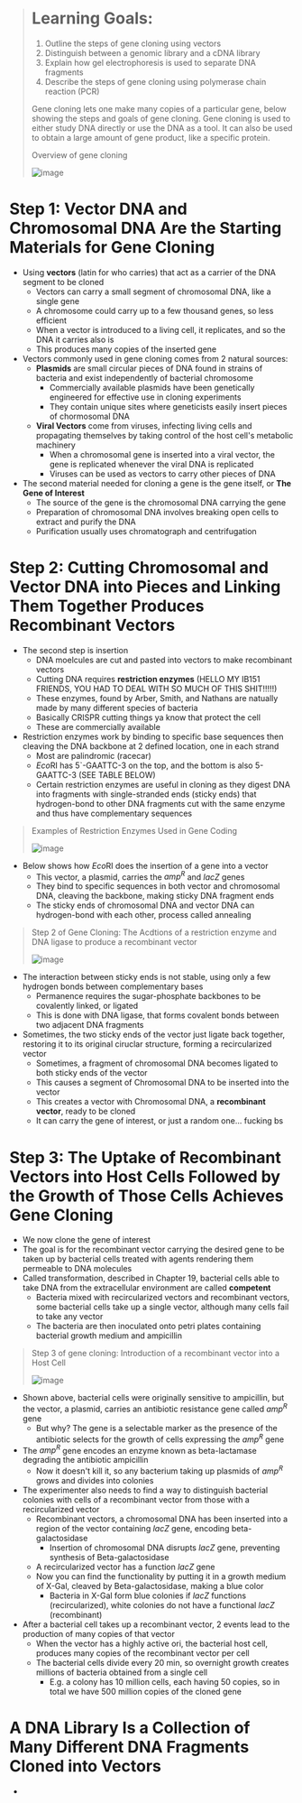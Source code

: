 > # Learning Goals:
> 1. Outline the steps of gene cloning using vectors
> 2. Distinguish between a genomic library and a cDNA library
> 3. Explain how gel electrophoresis is used to separate DNA fragments
> 4. Describe the steps of gene cloning using polymerase chain reaction (PCR)
>
> Gene cloning lets one make many copies of a particular gene, below showing the steps and goals of gene cloning. Gene cloning is used to either study DNA directly or use the DNA as a tool. It can also be used to obtain a large amount of gene product, like a specific protein.
>
> Overview of gene cloning
>
> ![image](https://github.com/MCBasterSheet/MCBasterSheet/assets/157453648/79481d78-e348-47e2-ab45-9fa3ed2d0984)

# Step 1: Vector DNA and Chromosomal DNA Are the Starting Materials for Gene Cloning
- Using **vectors** (latin for who carries) that act as a carrier of the DNA segment to be cloned
  - Vectors can carry a small segment of chromosomal DNA, like a single gene
  - A chromosome could carry up to a few thousand genes, so less efficient
  - When a vector is introduced to a living cell, it replicates, and so the DNA it carries also is
  - This produces many copies of the inserted gene
- Vectors commonly used in gene cloning comes from 2 natural sources:
  - **Plasmids** are small circular pieces of DNA found in strains of bacteria and exist independently of bacterial chromosome
    - Commercially available plasmids have been genetically engineered for effective use in cloning experiments
    - They contain unique sites where geneticists easily insert pieces of chormosomal DNA
  - **Viral Vectors** come from viruses, infecting living cells and propagating themselves by taking control of the host cell's metabolic machinery
    - When a chromosomal gene is inserted into a viral vector, the gene is replicated whenever the viral DNA is replicated
    - Viruses can be used as vectors to carry other pieces of DNA
- The second material needed for cloning a gene is the gene itself, or **The Gene of Interest**
  - The source of the gene is the chromosomal DNA carrying the gene
  - Preparation of chromosomal DNA involves breaking open cells to extract and purify the DNA
  - Purification usually uses chromatograph and centrifugation

# Step 2: Cutting Chromosomal and Vector DNA into Pieces and Linking Them Together Produces Recombinant Vectors
- The second step is insertion
  - DNA moelcules are cut and pasted into vectors to make recombinant vectors
  - Cutting DNA requires **restriction enzymes** (HELLO MY IB151 FRIENDS, YOU HAD TO DEAL WITH SO MUCH OF THIS SHIT!!!!!)
  - These enzymes, found by Arber, Smith, and Nathans are natually made by many different species of bacteria
  - Basically CRISPR cutting things ya know that protect the cell
  - These are commercially available
- Restriction enzymes work by binding to specific base sequences then cleaving the DNA backbone at 2 defined location, one in each strand
  - Most are palindromic (racecar)
  - *Eco*RI has 5`-GAATTC-3 on the top, and the bottom is also 5-GAATTC-3 (SEE TABLE BELOW)
  - Certain restriction enzymes are useful in cloning as they digest DNA into fragments with single-stranded ends (sticky ends) that hydrogen-bond to other DNA fragments cut with the same enzyme and thus have complementary sequences

> Examples of Restriction Enzymes Used in Gene Coding
>
> ![image](https://github.com/MCBasterSheet/MCBasterSheet/assets/157453648/fcac301a-7713-4c6c-9cf7-e816225a76f3)

- Below shows how *Eco*RI does the insertion of a gene into a vector
  - This vector, a plasmid, carries the *amp<sup/>R</sup>* and *lacZ* genes
  - They bind to specific sequences in both vector and chromosomal DNA, cleaving the backbone, making sticky DNA fragment ends
  - The sticky ends of chromosomal DNA and vector DNA can hydrogen-bond with each other, process called annealing

> Step 2 of Gene Cloning: The Acdtions of a restriction enzyme and DNA ligase to produce a recombinant vector
>
> ![image](https://github.com/MCBasterSheet/MCBasterSheet/assets/157453648/7257ebcd-a1da-42da-920a-aadeb4208854)

- The interaction between sticky ends is not stable, using only a few hydrogen bonds between complementary bases
  - Permanence requires the sugar-phosphate backbones to be covalently linked, or ligated
  - This is done with DNA ligase, that forms covalent bonds between two adjacent DNA fragments
- Sometimes, the two sticky ends of the vector just ligate back together, restoring it to its original ciruclar structure, forming a recircularized vector
  - Sometimes, a fragment of chromosomal DNA becomes ligated to both sticky ends of the vector
  - This causes a segment of Chromosomal DNA to be inserted into the vector
  - This creates a vector with Chromosomal DNA, a **recombinant vector**, ready to be cloned
  - It can carry the gene of interest, or just a random one... fucking bs

# Step 3: The Uptake of Recombinant Vectors into Host Cells Followed by the Growth of Those Cells Achieves Gene Cloning
- We now clone the gene of interest
- The goal is for the recombinant vector carrying the desired gene to be taken up by bacterial cells treated with agents rendering them permeable to DNA molecules
- Called transformation, described in Chapter 19, bacterial cells able to take DNA from the extracellular environment are called **competent**
  - Bacteria mixed with recircularized vectors and recombinant vectors, some bacterial cells take up a single vector, although many cells fail to take any vector
  - The bacteria are then inoculated onto petri plates containing bacterial growth medium and ampicillin

> Step 3 of gene cloning: Introduction of a recombinant vector into a Host Cell
>
> ![image](https://github.com/MCBasterSheet/MCBasterSheet/assets/157453648/dabcf53e-754b-4ff0-a0e9-cbdba6a9b4e6)

- Shown above, bacterial cells were originally sensitive to ampicillin, but the vector, a plasmid, carries an antibiotic resistance gene called *amp<sup/>R</sup>* gene
  - But why? The gene is a selectable marker as the presence of the antibiotic selects for the growth of cells expressing the *amp<sup/>R</sup>* gene
- The *amp<sup/>R</sup>* gene encodes an enzyme known as beta-lactamase degrading the antibiotic ampicillin
  - Now it doesn't kill it, so any bacterium taking up plasmids of *amp<sup/>R</sup>* grows and divides into colonies
- The experimenter also needs to find a way to distinguish bacterial colonies with cells of a recombinant vector from those with a recircularized vector
  - Recombinant vectors, a chromosomal DNA has been inserted into a region of the vector containing *lacZ* gene, encoding beta-galactosidase
    - Insertion of chromosomal DNA disrupts *lacZ* gene, preventing synthesis of Beta-galactosidase
  - A recircularized vector has a function *lacZ* gene
  - Now you can find the functionality by putting it in a growth medium of X-Gal, cleaved by Beta-galactosidase, making a blue color
    - Bacteria in X-Gal form blue colonies if *lacZ* functions (recircularized), white colonies do not have a functional *lacZ* (recombinant)
- After a bacterial cell takes up a recombinant vector, 2 events lead to the production of many copies of that vector
  - When the vector has a highly active ori, the bacterial host cell, produces many copies of the recombinant vector per cell
  - The bacterial cells divide every 20 min, so overnight growth creates millions of bacteria obtained from a single cell
    - E.g. a colony has 10 million cells, each having 50 copies, so in total we have 500 million copies of the cloned gene

# A DNA Library Is a Collection of Many Different DNA Fragments Cloned into Vectors
- 
